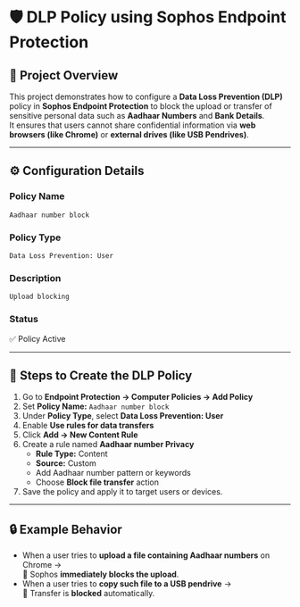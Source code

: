 # 🛡️ DLP Policy using Sophos Endpoint Protection

## 📘 Project Overview
This project demonstrates how to configure a **Data Loss Prevention (DLP)** policy in **Sophos Endpoint Protection** to block the upload or transfer of sensitive personal data such as **Aadhaar Numbers** and **Bank Details**.  
It ensures that users cannot share confidential information via **web browsers (like Chrome)** or **external drives (like USB Pendrives)**.

---

## ⚙️ Configuration Details

### **Policy Name**
`Aadhaar number block`

### **Policy Type**
`Data Loss Prevention: User`

### **Description**
`Upload blocking`

### **Status**
✅ Policy Active

---

## 🧩 Steps to Create the DLP Policy

1. Go to **Endpoint Protection → Computer Policies → Add Policy**  
2. Set **Policy Name:** `Aadhaar number block`
3. Under **Policy Type**, select **Data Loss Prevention: User**
4. Enable **Use rules for data transfers**
5. Click **Add → New Content Rule**
6. Create a rule named **Aadhaar number Privacy**
   - **Rule Type:** Content  
   - **Source:** Custom  
   - Add Aadhaar number pattern or keywords  
   - Choose **Block file transfer** action
7. Save the policy and apply it to target users or devices.

---

## 🔒 Example Behavior

- When a user tries to **upload a file containing Aadhaar numbers** on Chrome →  
  🔴 Sophos **immediately blocks the upload**.
- When a user tries to **copy such file to a USB pendrive** →  
  🔴 Transfer is **blocked** automatically.
